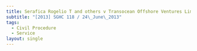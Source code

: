 ```yaml
---
title: Serafica Rogelio T and others v Transocean Offshore Ventures Limited
subtitle: "[2013] SGHC 118 / 24\_June\_2013"
tags:
  - Civil Procedure
  - Service
layout: single
---
```


